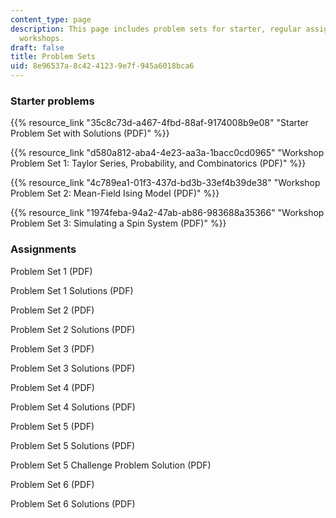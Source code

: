 ```yaml
---
content_type: page
description: This page includes problem sets for starter, regular assignments, and
  workshops.
draft: false
title: Problem Sets
uid: 8e96537a-8c42-4123-9e7f-945a6018bca6
---
```

### Starter problems

{{% resource_link "35c8c73d-a467-4fbd-88af-9174008b9e08" "Starter Problem Set with Solutions (PDF)" %}}

{{% resource_link "d580a812-aba4-4e23-aa3a-1bacc0cd0965" "Workshop Problem Set 1: Taylor Series, Probability, and Combinatorics (PDF)" %}}

{{% resource_link "4c789ea1-01f3-437d-bd3b-33ef4b39de38" "Workshop Problem Set 2: Mean-Field Ising Model (PDF)" %}}

{{% resource_link "1974feba-94a2-47ab-ab86-983688a35366" "Workshop Problem Set 3: Simulating a Spin System (PDF)" %}}

### Assignments

Problem Set 1 (PDF)

Problem Set 1 Solutions (PDF)

Problem Set 2 (PDF)

Problem Set 2 Solutions (PDF)

Problem Set 3 (PDF)

Problem Set 3 Solutions (PDF)

Problem Set 4 (PDF)

Problem Set 4 Solutions (PDF)

Problem Set 5 (PDF)

Problem Set 5 Solutions (PDF)

Problem Set 5 Challenge Problem Solution (PDF)

Problem Set 6 (PDF)

Problem Set 6 Solutions (PDF)